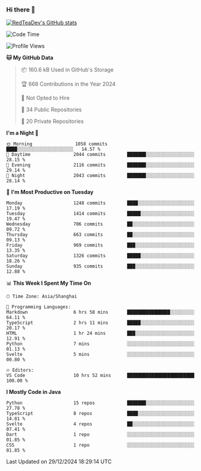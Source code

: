 ### Hi there 👋

<!--
**RedTeaDev/RedTeaDev** is a ✨ _special_ ✨ repository because its `README.md` (this file) appears on your GitHub profile.

Here are some ideas to get you started:

- 🔭 I’m currently working on ...
- 🌱 I’m currently learning ...
- 👯 I’m looking to collaborate on ...
- 🤔 I’m looking for help with ...
- 💬 Ask me about ...
- 📫 How to reach me: ...
- 😄 Pronouns: ...
- ⚡ Fun fact: ...
-->

<!--
[![wakatime](https://wakatime.com/badge/user/6b101ed0-04c0-4490-9283-eb61f2efff96.svg)](https://wakatime.com/@6b101ed0-04c0-4490-9283-eb61f2efff96)
!-->

[![RedTeaDev's GitHub stats](https://github-readme-stats.vercel.app/api?username=RedTeaDev\&include_all_commits=true)](https://github.com/anuraghazra/github-readme-stats)
<!--
[![willianrod's wakatime stats](https://github-readme-stats.vercel.app/api/wakatime?username=RedTeaDev)](https://github.com/anuraghazra/github-readme-stats)
!-->
<!--START_SECTION:waka-->
![Code Time](http://img.shields.io/badge/Code%20Time-2%2C838%20hrs%2045%20mins-blue)

![Profile Views](http://img.shields.io/badge/Profile%20Views-0-blue)

**🐱 My GitHub Data** 

> 📦 160.6 kB Used in GitHub's Storage 
 > 
> 🏆 668 Contributions in the Year 2024
 > 
> 🚫 Not Opted to Hire
 > 
> 📜 34 Public Repositories 
 > 
> 🔑 20 Private Repositories 
 > 
**I'm a Night 🦉** 

```text
🌞 Morning                1058 commits        ████░░░░░░░░░░░░░░░░░░░░░   14.57 % 
🌆 Daytime                2044 commits        ███████░░░░░░░░░░░░░░░░░░   28.15 % 
🌃 Evening                2116 commits        ███████░░░░░░░░░░░░░░░░░░   29.14 % 
🌙 Night                  2043 commits        ███████░░░░░░░░░░░░░░░░░░   28.14 % 
```
📅 **I'm Most Productive on Tuesday** 

```text
Monday                   1248 commits        ████░░░░░░░░░░░░░░░░░░░░░   17.19 % 
Tuesday                  1414 commits        █████░░░░░░░░░░░░░░░░░░░░   19.47 % 
Wednesday                706 commits         ██░░░░░░░░░░░░░░░░░░░░░░░   09.72 % 
Thursday                 663 commits         ██░░░░░░░░░░░░░░░░░░░░░░░   09.13 % 
Friday                   969 commits         ███░░░░░░░░░░░░░░░░░░░░░░   13.35 % 
Saturday                 1326 commits        █████░░░░░░░░░░░░░░░░░░░░   18.26 % 
Sunday                   935 commits         ███░░░░░░░░░░░░░░░░░░░░░░   12.88 % 
```


📊 **This Week I Spent My Time On** 

```text
🕑︎ Time Zone: Asia/Shanghai

💬 Programming Languages: 
Markdown                 6 hrs 58 mins       ████████████████░░░░░░░░░   64.11 % 
TypeScript               2 hrs 11 mins       █████░░░░░░░░░░░░░░░░░░░░   20.17 % 
HTML                     1 hr 24 mins        ███░░░░░░░░░░░░░░░░░░░░░░   12.91 % 
Python                   7 mins              ░░░░░░░░░░░░░░░░░░░░░░░░░   01.13 % 
Svelte                   5 mins              ░░░░░░░░░░░░░░░░░░░░░░░░░   00.80 % 

🔥 Editors: 
VS Code                  10 hrs 52 mins      █████████████████████████   100.00 % 
```

**I Mostly Code in Java** 

```text
Python                   15 repos            ███████░░░░░░░░░░░░░░░░░░   27.78 % 
TypeScript               8 repos             ████░░░░░░░░░░░░░░░░░░░░░   14.81 % 
Svelte                   4 repos             ██░░░░░░░░░░░░░░░░░░░░░░░   07.41 % 
Dart                     1 repo              ░░░░░░░░░░░░░░░░░░░░░░░░░   01.85 % 
CSS                      1 repo              ░░░░░░░░░░░░░░░░░░░░░░░░░   01.85 % 
```




 Last Updated on 29/12/2024 18:29:14 UTC
<!--END_SECTION:waka-->



